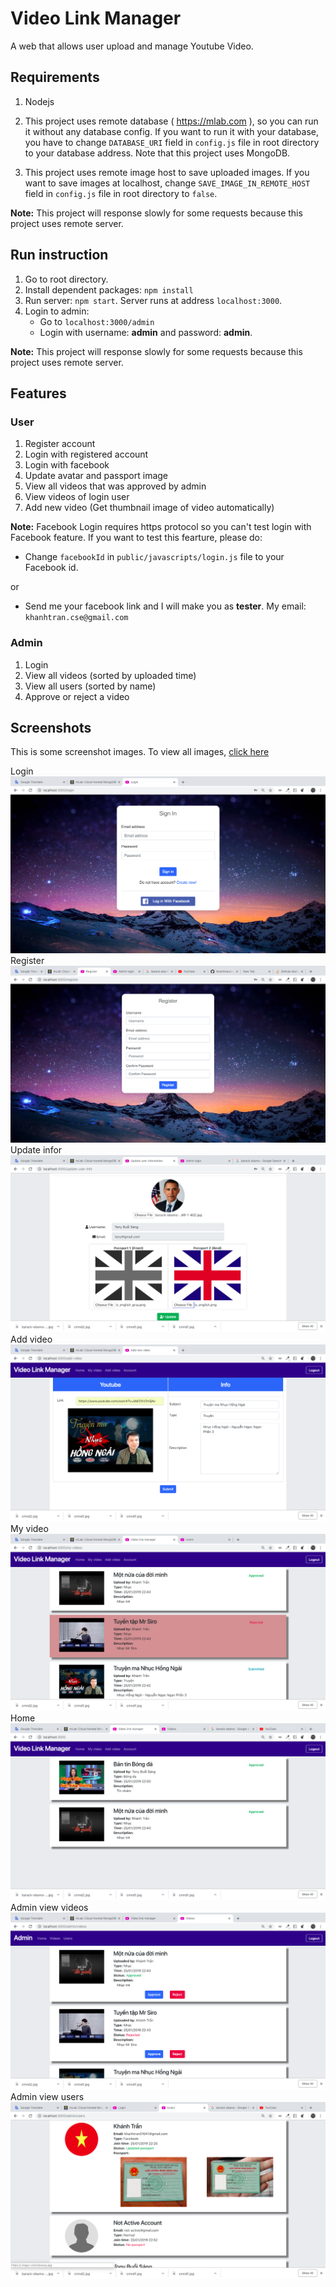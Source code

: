 # Video Link Manager

A web that allows user upload and manage Youtube Video.

## Requirements

1. Nodejs
2. This project uses remote database ( https://mlab.com ), so you can run it without any database config. If you want to run it with your database, you have to change ```DATABASE_URI``` field in ```config.js``` file in root directory to your database address. Note that this project uses MongoDB.

3. This project uses remote image host to save uploaded images. If you want to save images at localhost, change ```SAVE_IMAGE_IN_REMOTE_HOST``` field in ```config.js``` file in root directory to ```false```.

**Note:** This project will response slowly for some requests because this project uses remote server.

## Run instruction

1. Go to root directory.
2. Install dependent packages: ```npm install```
3. Run server: ```npm start```. Server runs at address ```localhost:3000```.
4. Login to admin:
    - Go to ```localhost:3000/admin```
    - Login with username: **admin** and password: **admin**.

**Note:** This project will response slowly for some requests because this project uses remote server.

## Features

### User

1. Register account
2. Login with registered account
3. Login with facebook
4. Update avatar and passport image
5. View all videos that was approved by admin
6. View videos of login user
7. Add new video (Get thumbnail image of video automatically)

**Note:** Facebook Login requires https protocol so you can't test login with Facebook feature. If you want to test this fearture, please do:
 * Change ```facebookId``` in ```public/javascripts/login.js``` file to your Facebook id.

 or
 
 * Send me your facebook link and I will make you as **tester**. My email: ```khanhtran.cse@gmail.com```

### Admin

1. Login
2. View all videos (sorted by uploaded time)
3. View all users (sorted by name)
4. Approve or reject a video

## Screenshots

This is some screenshot images. To view all images, [click here](screenshots)

Login
![login](screenshots/user-login.png)
Register
![register](screenshots/user-register.png)
Update infor
![register](screenshots/user-update-info.png)
Add video
![register](screenshots/user-add-video.png)
My video
![register](screenshots/user-my-video-2.png)
Home
![register](screenshots/user-home.png)
Admin view videos
![register](screenshots/admin-view-videos.png)
Admin view users
![register](screenshots/admin-view-users.png)